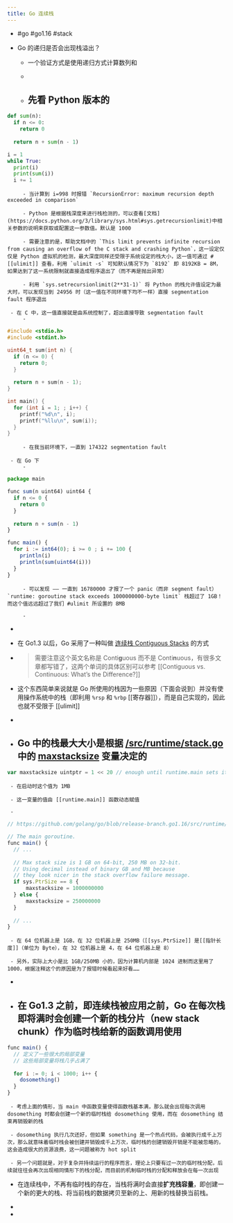 ```yaml
---
title: Go 连续栈
---
```


- #go #go1.16 #stack

- Go 的递归是否会出现栈溢出？
	 - 一个验证方式是使用递归方式计算数列和

	 - 

	 - 先看 Python 版本的
		 - 
```python
def sum(n):
  if n <= 0:
    return 0
  
  return n + sum(n - 1)

i = 1
while True:
  print(i)
  print(sum(i))
  i += 1
```

		 - 当计算到 i=998 时报错 `RecursionError: maximum recursion depth exceeded in comparison`

		 - Python 是根据栈深度来进行栈检测的，可以查看[文档](https://docs.python.org/3/library/sys.html#sys.getrecursionlimit)中相关参数的说明来获取或配置这一参数值。默认是 1000

		 - 需要注意的是，帮助文档中的 `This limit prevents infinite recursion from causing an overflow of the C stack and crashing Python`，这一设定仅仅是 Python 虚拟机的检测，最大深度同样还受限于系统设定的栈大小，这一值可通过 #[[ulimit]] 查看，利用 `ulimit -s` 可知默认情况下为 `8192` 即 8192KB = 8M，如果达到了这一系统限制就直接造成程序退出了（而不再是抛出异常）

		 - 利用 `sys.setrecursionlimit(2**31-1)` 将 Python 的栈允许值设定为最大时，可以发现当到 24956 时（这一值在不同环境下均不一样）直接 segmentation fault 程序退出

	 - 在 C 中，这一值直接就是由系统控制了，超出直接导致 segmentation fault
		 - 
```c
#include <stdio.h>
#include <stdint.h>

uint64_t sum(int n) {
  if (n <= 0) {
    return 0;
  }
  
  return n + sum(n - 1);
}

int main() {
  for (int i = 1; ; i++) {
    printf("%d\n", i);
    printf("%llu\n", sum(i));
  }
}
```

		 - 在我当前环境下，一直到 174322 segmentation fault

	 - 在 Go 下
		 - 
```javascript
package main

func sum(n uint64) uint64 {
  if n <= 0 {
    return 0
  }
  
  return n + sum(n - 1)
}

func main() {
  for i := int64(0); i >= 0 ; i += 100 {
    println(i)
    println(sum(uint64(i)))
  }
}

```

		 - 可以发现 —— 一直到 16780000 才报了一个 panic（而非 segment fault）`runtime: goroutine stack exceeds 1000000000-byte limit` 栈超过了 1GB！而这个值远远超过了我们 #ulimit 所设置的 8MB

		 - 

- 

- 在 Go1.3 以后，Go 采用了一种叫做 [连续栈 Contiguous Stacks](https://docs.google.com/document/d/1wAaf1rYoM4S4gtnPh0zOlGzWtrZFQ5suE8qr2sD8uWQ/pub) 的方式

- > 需要注意这个英文名称是 Conti**g**uous 而不是 Conti**n**uous，有很多文章都写错了，这两个单词的具体区别可以参考 [[Contiguous vs. Continuous: What’s the Difference?]]

- 这个东西简单来说就是 Go 所使用的栈因为一些原因（下面会说到）并没有使用操作系统中的栈（即利用 `%rsp` 和 `%rbp` [[寄存器]]），而是自己实现的，因此也就不受限于 [[ulimit]]

- 

- Go 中的栈最大大小是根据 [/src/runtime/stack.go](https://github.com/golang/go/blob/release-branch.go1.16/src/runtime/stack.go) 中的 [maxstacksize](https://github.com/golang/go/blob/release-branch.go1.16/src/runtime/stack.go#L498) 变量决定的
	 - 
```javascript
var maxstacksize uintptr = 1 << 20 // enough until runtime.main sets it for real
```

	 - 在启动时这个值为 1MB

	 - 这一变量的值由 [[runtime.main]] 函数动态赋值

	 - 
```javascript
// https://github.com/golang/go/blob/release-branch.go1.16/src/runtime/proc.go#L122-L129

// The main goroutine.
func main() {
  // ...
  
  // Max stack size is 1 GB on 64-bit, 250 MB on 32-bit.
  // Using decimal instead of binary GB and MB because
  // they look nicer in the stack overflow failure message.
  if sys.PtrSize == 8 {
      maxstacksize = 1000000000
  } else {
      maxstacksize = 250000000
  }
  
  // ...
}
```

	 - 在 64 位机器上是 1GB，在 32 位机器上是 250MB（[[sys.PtrSize]] 是[[指针长度]]（单位为 Byte），在 32 位机器上是 4，在 64 位机器上是 8）

	 - 另外，实际上大小是比 1GB/250MB 小的，因为计算机内部是 1024 进制而这里用了 1000，根据注释这个的原因是为了报错时候看起来好看……

- 

- 在 Go1.3 之前，即连续栈被应用之前，Go 在每次栈即将满时会创建一个新的栈分片（new stack chunk）作为临时栈给新的函数调用使用
	 - 
```javascript
func main() {
  // 定义了一些很大的局部变量
  // 这些局部变量将栈几乎占满了
  
  for i := 0; i < 1000; i++ {
    dosomething()
  }
}
```

	 - 考虑上面的情形，当 main 中函数变量使得函数栈基本满，那么就会出现每次调用 dosomething 时都会创建一个新的临时栈给 dosomething 使用，而在 dosomething 结束再销毁新的栈

	 - dosomething 执行几次还好，但如果 something 是一个热点代码，会被执行成千上万次，那么就意味着临时栈会被创建并销毁成千上万次，临时栈的创建销毁开销是不能被忽略的，这会造成很大的资源浪费，这一问题被称为 hot split

	 - 另一个问题就是，对于复杂并持续运行的程序而言，理论上只要有过一次的临时栈分配，后续就往往会再次出现相同情形下的栈分配，而目前的机制临时栈的分配和释放会在每一次出现

- 在连续栈中，不再有临时栈的存在，当栈将满时会直接**扩充栈容量**，即创建一个新的更大的栈、将当前栈的数据拷贝至新的上、用新的栈替换当前栈。

- 

- 
